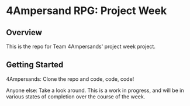 # 4Ampersand RPG: Project Week
## Overview
This is the repo for Team 4Ampersands' project week project.

## Getting Started
4Ampersands: Clone the repo and code, code, code!

Anyone else: Take a look around. This is a work in progress, and will be in various states of completion over the course of the week.